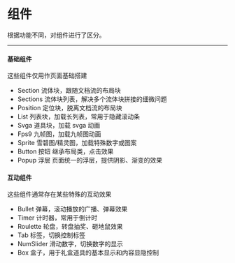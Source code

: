 # 组件

根据功能不同，对组件进行了区分。

---

#### 基础组件

这些组件仅用作页面基础搭建

- Section 流体块，跟随文档流的布局块
- Sections 流体块列表，解决多个流体块拼接的细微问题
- Position 定位块，脱离文档流的布局块
- List 列表块，加载长列表，常用于隐藏滚动条
- Svga 道具块，加载 svga 动画
- Fps9 九帧图，加载九帧图动画
- Sprite 雪碧图/精灵图，加载特殊数字或图案
- Button 按钮 继承布局类，点击效果
- Popup 浮层 页面统一的浮层，提供阴影、渐变的效果

#### 互动组件

这些组件通常存在某些特殊的互动效果

- Bullet 弹幕，滚动播放的广播、弹幕效果
- Timer 计时器，常用于倒计时
- Roulette 轮盘，转盘抽奖、砸地鼠效果
- Tab 标签，切换控制标签
- NumSlider 滑动数字，切换数字的显示
- Box 盒子，用于礼盒道具的基本显示和内容显隐控制
